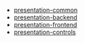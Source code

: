 - [presentation-common](./presentation-common.md)
- [presentation-backend](./presentation-backend.md)
- [presentation-frontend](./presentation-frontend.md)
- [presentation-controls](./presentation-controls.md)
